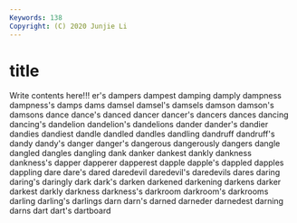 ```yaml
---
Keywords: 138
Copyright: (C) 2020 Junjie Li
---
```


# title

Write contents here!!!
er's 
dampers 
dampest 
damping 
damply 
dampness
dampness's 
damps 
dams 
damsel 
damsel's 
damsels 
damson 
damson's 
damsons 
dance
dance's 
danced 
dancer 
dancer's 
dancers 
dances 
dancing 
dancing's 
dandelion 
dandelion's
dandelions 
dander 
dander's 
dandier 
dandies 
dandiest 
dandle 
dandled 
dandles 
dandling
dandruff 
dandruff's 
dandy 
dandy's 
danger 
danger's 
dangerous 
dangerously 
dangers 
dangle
dangled 
dangles 
dangling 
dank 
danker 
dankest 
dankly 
dankness 
dankness's 
dapper
dapperer 
dapperest 
dapple 
dapple's 
dappled 
dapples 
dappling 
dare 
dare's 
dared
daredevil 
daredevil's 
daredevils 
dares 
daring 
daring's 
daringly 
dark 
dark's 
darken
darkened 
darkening 
darkens 
darker 
darkest 
darkly 
darkness 
darkness's 
darkroom 
darkroom's
darkrooms 
darling 
darling's 
darlings 
darn 
darn's 
darned 
darneder 
darnedest 
darning
darns 
dart 
dart's 
dartboard 
